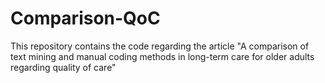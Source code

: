 # Comparison-QoC
This repository contains the code regarding the article "A comparison of text mining and manual coding methods in long-term care for older adults regarding quality of care"
